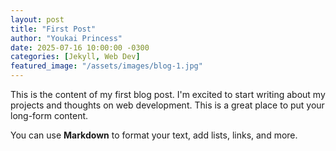 ```yaml
---
layout: post
title: "First Post"
author: "Youkai Princess"
date: 2025-07-16 10:00:00 -0300
categories: [Jekyll, Web Dev]
featured_image: "/assets/images/blog-1.jpg"
---
```


This is the content of my first blog post. I'm excited to start writing about my projects and thoughts on web development. This is a great place to put your long-form content.

You can use **Markdown** to format your text, add lists, links, and more.
